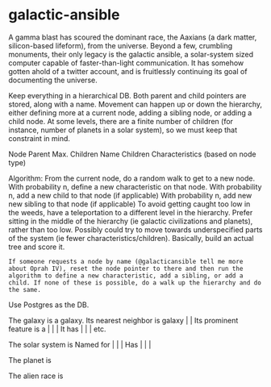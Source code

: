 # galactic-ansible

A gamma blast has scoured the dominant race, the Aaxians (a dark matter, silicon-based lifeform), from the universe. Beyond a few, crumbling monuments, their only legacy is the galactic ansible, a solar-system sized computer capable of faster-than-light communication. It has somehow gotten ahold of a twitter account, and is fruitlessly continuing its goal of documenting the universe.

Keep everything in a hierarchical DB. Both parent and child pointers are stored, along with a name. Movement can happen up or down the hierarchy, either defining more at a current node, adding a sibling node, or adding a child node. At some levels, there are a finite number of children (for instance, number of planets in a solar system), so we must keep that constraint in mind.

Node
	Parent
	Max. Children
	Name
	Children
	Characteristics (based on node type)

Algorithm:
	From the current node, do a random walk to get to a new node.
	With probability n, define a new characteristic on that node.
	With probability n, add a new child to that node (if applicable)
	With probability n, add new new sibling to that node (if applicable)
	To avoid getting caught too low in the weeds, have a teleportation to a different level in the hierarchy. Prefer sitting in the middle of the hierarchy (ie galactic civilizations and planets), rather than too low. Possibly could try to move towards underspecified parts of the system (ie fewer characteristics/children). Basically, build an actual tree and score it.

	If someone requests a node by name (@galacticansible tell me more about Oprah IV), reset the node pointer to there and then run the algorithm to define a new characteristic, add a sibling, or add a child. If none of these is possible, do a walk up the hierarchy and do the same.

Use Postgres as the DB.

The <name> galaxy is a <type> galaxy.
	Its nearest neighbor is <name> galaxy | <black-hole> | <dark-matter-reactor>
	Its prominent feature is a <black-hole> | <dyson-sphere> | <intelligent-life-form> | <historic-event>
	It has <x stars> | <x planets> | <x fast-food-restaurants> | etc.

The <name> solar system is
	Named for <historical-event> | <alien-race> | <famous-alien> | <sector>
	Has <x planets> | <x planetoids> | <x asteroids> | <interesting-characteristic>

The <name> planet is

The <name> alien race is

<planet>
	<name>
	<atmosphere>
	<geography>
	<age>
	<life?>
	<monuments>
	<extinctions>

<atmosphere>
	<none>
	<ammonia>
	<oxygen>
	<mercury>
	<hydrogen>
	<dark-matter>

<geography>
	<ocean>
		<of some liquid (use atmosphere)>
	<desert>
	<volcanic>
	<rocky>
	<gaseous>
	<ice>
	<forest>
	<grasslands>
	<lush>
	<nuclear wasteland>
	<scoured-by-sun>

<monument>
	<description>
	<date>
	<who-or-what>

<historical-event>
	<war>
	<cataclysm>
	<raising>
	<spiriting-away>
	<funny-thing>
	<famous-invention>
	<birth of famous person>
	<birth of star>
	<death of star>
	<birth of planet>

<famous-invention>
	<name>
	<inventor>
	<first-use>
	<use>

<date>
	<number>
	<two-letter-abbreviation>
	<historic-event corresponding>

<spiriting-away>
	<name-of-universe>
	<date>

<alien-race>
	<length-of-existence>
	<extinct?>
	<lifespan>
	<composition>
	<intelligence>
	<spread>
	<type>
		<peaceful>
		<war-mongering>
		<asexual>
		<n-body-sexual>
		<n-morphic>
	<sports/games>
		<name>
		<number of players>
		<number of roles>
		<length of game>
		<deadliness>
		<number-of-players>
		<required-attributes>
			<chance>
			<skill>
			<strength>
			<intelligence>
		<number-per-season>
		<length-of-season>
		<finals>
		<best-player>
	<characteristics>
		<ways-of-sensing>
		<ways-of-communication>
		<ways-of-moving>
		<ways-of-gathering-energy>
			<directly-from-sun>
			<via-nuclear-energy>
			<collected-from-stars-or-planets>
	<famous-people>
	<historical-events>